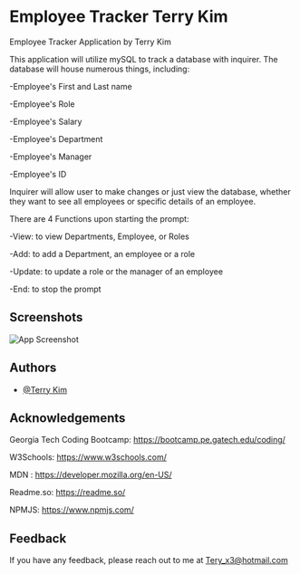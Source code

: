 
# Employee Tracker Terry Kim
Employee Tracker Application by Terry Kim

This application will utilize mySQL to track a database with inquirer. The database will house numerous things,
including: 

-Employee's First and Last name

-Employee's Role

-Employee's Salary 

-Employee's Department

-Employee's Manager

-Employee's ID 


Inquirer will allow user to make changes or just view the database, whether they want to see all employees or specific details of an employee.

There are 4 Functions upon starting the prompt:

-View: to view Departments, Employee, or Roles

-Add: to add a Department, an employee or a role

-Update: to update a role or the manager of an employee

-End: to stop the prompt



## Screenshots

![App Screenshot]()



## Authors

- [@Terry Kim](https://github.com/TeryKing)


## Acknowledgements

Georgia Tech Coding Bootcamp: https://bootcamp.pe.gatech.edu/coding/

W3Schools: https://www.w3schools.com/

MDN : https://developer.mozilla.org/en-US/

Readme.so: https://readme.so/

NPMJS: https://www.npmjs.com/
## Feedback

If you have any feedback, please reach out to me at Tery_x3@hotmail.com


